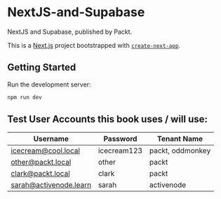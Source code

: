 # NextJS-and-Supabase

NextJS and Supabase, published by Packt.

This is a [Next.js](https://nextjs.org/) project bootstrapped with [`create-next-app`](https://github.com/vercel/next.js/tree/canary/packages/create-next-app).

## Getting Started

Run the development server:

```bash
npm run dev
```

## Test User Accounts this book uses / will use:

| Username               | Password    | Tenant Name      |
| ---------------------- | ----------- | ---------------- |
| icecream@cool.local    | icecream123 | packt, oddmonkey |
| other@packt.local      | other       | packt            |
| clark@packt.local      | clark       | packt            |
| sarah@activenode.learn | sarah       | activenode       |
